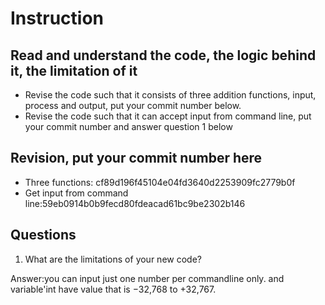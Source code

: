 ﻿# Instruction

## Read and understand the code, the logic behind it, the limitation of it
* Revise the code such that it consists of three addition functions, input, process and output, put your commit number below.
* Revise the code such that it can accept input from command line, put your commit number and answer question 1 below

## Revision, put your commit number here
* Three functions: cf89d196f45104e04fd3640d2253909fc2779b0f
* Get input from command line:59eb0914b0b9fecd80fdeacad61bc9be2302b146

## Questions
1. What are the limitations of your new code?

Answer:you can input just one number per commandline only. and variable'int have value that is −32,768 to +32,767.